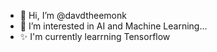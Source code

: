- 👋 Hi, I’m @davdtheemonk
- 👀 I’m interested in AI and Machine Learning...
- ✨ I'm currently learrning Tensorflow 


<!---
davdtheemonk/davdtheemonk is a ✨ special ✨ repository because its `README.md` (this file) appears on your GitHub profile.
You can click the Preview link to take a look at your changes.
--->
